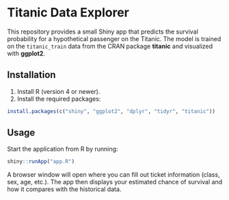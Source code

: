 # Titanic Data Explorer

This repository provides a small Shiny app that predicts the survival probability for a hypothetical passenger on the Titanic. The model is trained on the `titanic_train` data from the CRAN package **titanic** and visualized with **ggplot2**.

## Installation

1. Install R (version 4 or newer).
2. Install the required packages:

```R
install.packages(c("shiny", "ggplot2", "dplyr", "tidyr", "titanic"))
```

## Usage

Start the application from R by running:

```R
shiny::runApp("app.R")
```

A browser window will open where you can fill out ticket information (class, sex, age, etc.). The app then displays your estimated chance of survival and how it compares with the historical data.

